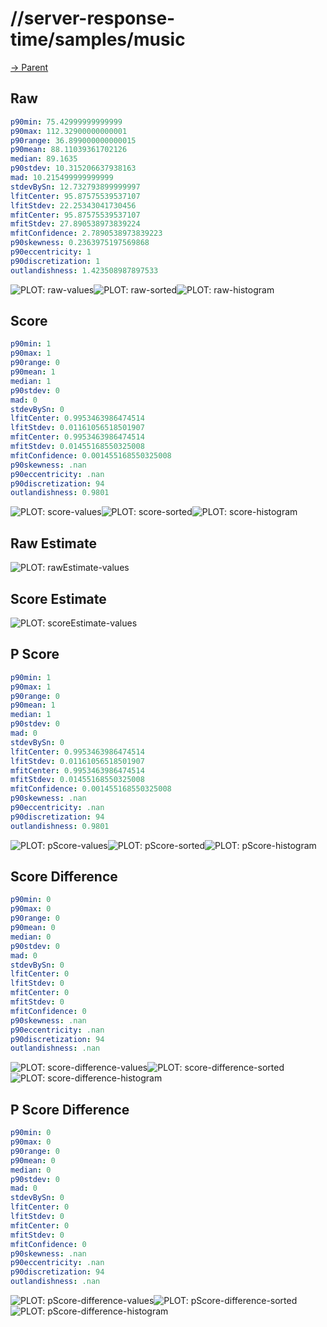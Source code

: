 
# //server-response-time/samples/music

[→ Parent](../..)


## Raw


```yaml
p90min: 75.42999999999999
p90max: 112.32900000000001
p90range: 36.899000000000015
p90mean: 88.11039361702126
median: 89.1635
p90stdev: 10.315206637938163
mad: 10.215499999999999
stdevBySn: 12.732793899999997
lfitCenter: 95.87575539537107
lfitStdev: 22.25343041730456
mfitCenter: 95.87575539537107
mfitStdev: 27.890538973839224
mfitConfidence: 2.7890538973839223
p90skewness: 0.2363975197569868
p90eccentricity: 1
p90discretization: 1
outlandishness: 1.423508987897533

```

![PLOT: raw-values](./raw/values.svg)![PLOT: raw-sorted](./raw/sorted.svg)![PLOT: raw-histogram](./raw/histogram.svg)
## Score


```yaml
p90min: 1
p90max: 1
p90range: 0
p90mean: 1
median: 1
p90stdev: 0
mad: 0
stdevBySn: 0
lfitCenter: 0.9953463986474514
lfitStdev: 0.01161056518501907
mfitCenter: 0.9953463986474514
mfitStdev: 0.01455168550325008
mfitConfidence: 0.001455168550325008
p90skewness: .nan
p90eccentricity: .nan
p90discretization: 94
outlandishness: 0.9801

```

![PLOT: score-values](./score/values.svg)![PLOT: score-sorted](./score/sorted.svg)![PLOT: score-histogram](./score/histogram.svg)
## Raw Estimate

![PLOT: rawEstimate-values](./rawEstimate/values.svg)
## Score Estimate

![PLOT: scoreEstimate-values](./scoreEstimate/values.svg)
## P Score


```yaml
p90min: 1
p90max: 1
p90range: 0
p90mean: 1
median: 1
p90stdev: 0
mad: 0
stdevBySn: 0
lfitCenter: 0.9953463986474514
lfitStdev: 0.01161056518501907
mfitCenter: 0.9953463986474514
mfitStdev: 0.01455168550325008
mfitConfidence: 0.001455168550325008
p90skewness: .nan
p90eccentricity: .nan
p90discretization: 94
outlandishness: 0.9801

```

![PLOT: pScore-values](./pScore/values.svg)![PLOT: pScore-sorted](./pScore/sorted.svg)![PLOT: pScore-histogram](./pScore/histogram.svg)
## Score Difference


```yaml
p90min: 0
p90max: 0
p90range: 0
p90mean: 0
median: 0
p90stdev: 0
mad: 0
stdevBySn: 0
lfitCenter: 0
lfitStdev: 0
mfitCenter: 0
mfitStdev: 0
mfitConfidence: 0
p90skewness: .nan
p90eccentricity: .nan
p90discretization: 94
outlandishness: .nan

```

![PLOT: score-difference-values](./score-difference/values.svg)![PLOT: score-difference-sorted](./score-difference/sorted.svg)![PLOT: score-difference-histogram](./score-difference/histogram.svg)
## P Score Difference


```yaml
p90min: 0
p90max: 0
p90range: 0
p90mean: 0
median: 0
p90stdev: 0
mad: 0
stdevBySn: 0
lfitCenter: 0
lfitStdev: 0
mfitCenter: 0
mfitStdev: 0
mfitConfidence: 0
p90skewness: .nan
p90eccentricity: .nan
p90discretization: 94
outlandishness: .nan

```

![PLOT: pScore-difference-values](./pScore-difference/values.svg)![PLOT: pScore-difference-sorted](./pScore-difference/sorted.svg)![PLOT: pScore-difference-histogram](./pScore-difference/histogram.svg)
